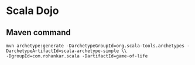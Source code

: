 # Scala Dojo

## Maven command

	mvn archetype:generate -DarchetypeGroupId=org.scala-tools.archetypes -DarchetypeArtifactId=scala-archetype-simple \\
	-DgroupId=com.rohankar.scala -DartifactId=game-of-life
